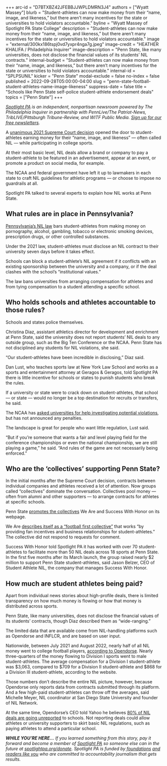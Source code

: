 +++
arc-id = "D7BTXBZ42JFEBBJJWPLDMRN3J4"
authors = ["Wyatt Massey"]
blurb = "Student-athletes can now make money from their “name, image, and likeness,” but there aren’t many incentives for the state or universities to hold violators accountable."
byline = "Wyatt Massey of Spotlight PA State College"
description = "Student-athletes can now make money from their “name, image, and likeness,” but there aren’t many incentives for the state or universities to hold violators accountable."
image = "external/300kx186tspj0vd7yxpr4nga7g.jpeg"
image-credit = "HEATHER KHALIFA / Philadelphia Inquirer"
image-description = "Penn State, like many universities, does not disclose the financial values of its students’ NIL contracts."
internal-budget = "Student-athletes can now make money from their “name, image, and likeness,” but there aren’t many incentives for the state or universities to hold violators accountable."
internal-id = "SPLPSUNIL"
kicker = "Penn State"
modal-exclude = false
no-index = false
published = 2022-09-28T05:00:00-04:00
slug = "penn-state-football-student-athletes-name-image-likeness"
suppress-date = false
title = "Schools like Penn State self-police student-athlete endorsement deals"
topics = ["Penn State"]
+++

<a href="https://www.spotlightpa.org/"><i>Spotlight PA</i></a><i> is an independent, nonpartisan newsroom powered by The Philadelphia Inquirer in partnership with PennLive/The Patriot-News, TribLIVE/Pittsburgh Tribune-Review, and WITF Public Media. </i><a href="https://www.spotlightpa.org/newsletters"><i>Sign up for our free newsletters</i></a><i>.</i>

A <a href="https://www.supremecourt.gov/opinions/20pdf/20-512_gfbh.pdf">unanimous 2021 Supreme Court decision</a> opened the door to student-athletes earning money for their “name, image, and likeness” — often called NIL — while participating in college sports.

At their most basic level, NIL deals allow a brand or company to pay a student-athlete to be featured in an advertisement, appear at an event, or promote a product on social media, for example.

The NCAA and federal government have left it up to lawmakers in each state to craft NIL guidelines for athletic programs — or choose to impose no guardrails at all.

Spotlight PA talked to several experts to explain how NIL works at Penn State.

<script src="https://www.spotlightpa.org/embed.js" async></script><div data-spl-embed-version="1" data-spl-src="https://www.spotlightpa.org/embeds/newsletter/"></div>

## What rules are in place in Pennsylvania?

<a href="https://www.legis.state.pa.us/cfdocs/legis/li/uconsCheck.cfm?yr=2021&sessInd=0&act=26">Pennsylvania’s NIL law</a> bars student-athletes from making money on pornography, alcohol, gambling, tobacco or electronic smoking devices, prescription drugs, or other controlled substances.

Under the 2021 law, student-athletes must disclose an NIL contract to their university seven days before it takes effect.

Schools can block a student-athlete’s NIL agreement if it conflicts with an existing sponsorship between the university and a company, or if the deal clashes with the school’s “institutional values.”

The law bans universities from arranging compensation for athletes and from tying compensation to a student attending a specific school.

## Who holds schools and athletes accountable to those rules?

Schools and states police themselves.

Christina Diaz, assistant athletics director for development and enrichment at Penn State, said the university does not report students’ NIL deals to any outside group, such as the Big Ten Conference or the NCAA. Penn State has not disciplined any students for NIL violations, she said.

“Our student-athletes have been incredible in disclosing,” Diaz said.

Dan Lust, who teaches sports law at New York Law School and works as a sports and entertainment attorney at Geragos &amp; Geragos, told Spotlight PA there is little incentive for schools or states to punish students who break the rules.

If a university or state were to crack down on student-athletes, that school — or state — would no longer be a top destination for recruits or transfers, he said.

The NCAA has <a href="https://www.espn.com/espn/story/_/id/34420323/ncaa-asks-member-schools-help-nil-violation-investigations">asked universities for help investigating potential violations</a>, but has not announced any penalties.

The landscape is great for people who want little regulation, Lust said.

“But if you’re someone that wants a fair and level playing field for the conference championships or even the national championship, we are still playing a game,” he said. “And rules of the game are not necessarily being enforced.”

## Who are the ‘collectives’ supporting Penn State?

In the initial months after the Supreme Court decision, contracts between individual companies and athletes received a lot of attention. Now groups called “collectives” dominate the conversation. Collectives pool money — often from alumni and other supporters — to arrange contracts for athletes at specific schools.

Penn State <a href="https://gopsusports.com/sports/2021/9/28/statement.aspx">promotes the collectives</a> We Are and Success With Honor on its webpage.

We Are <a href="https://nittanycommonwealth.com/">describes itself as a “football first collective”</a> that works “by providing fan incentives and business relationships for student-athletes.” The collective did not respond to requests for comment.

Success With Honor told Spotlight PA it has worked with over 70 student-athletes to facilitate more than 50 NIL deals across 18 sports at Penn State. In the first five months after its March launch, the group raised nearly $2 million to support Penn State student-athletes, said Jason Belzer, CEO of Student Athlete NIL, the company that manages Success With Honor.

<script src="https://www.spotlightpa.org/embed.js" async></script><div data-spl-embed-version="1" data-spl-src="https://www.spotlightpa.org/embeds/donate/"></div>

## How much are student athletes being paid?

Apart from individual news stories about high-profile deals, there is limited transparency on how much money is flowing or how that money is distributed across sports.

Penn State, like many universities, does not disclose the financial values of its students’ contracts, though Diaz described them as “wide-ranging.”

The limited data that are available come from NIL-handling platforms such as Opendorse and INFLCR, and are based on user input.

Nationwide, between July 2021 and August 2022, nearly half of all NIL money went to college football players, <a href="https://biz.opendorse.com/nil-insights/">according to Opendorse</a>. Nearly three-quarters of the money flowing to Division I sports went to male student-athletes. The average compensation for a Division I student-athlete was $3,063, compared to $709 for a Division II student-athlete and $868 for a Division III student-athlete, according to the website.

Those numbers don’t describe the entire NIL picture, however, because Opendorse only reports data from contracts submitted through its platform. And a few high-paid student-athletes can throw off the averages, said Michelle Meyer, NIL coordinator at San Diego State University and founder of NIL Network.

At the same time, Opendorse’s CEO told Yahoo he believes <a href="https://www.yahoo.com/entertainment/nil-era-still-t-reliably-172003992.html?guccounter=1">80% of NIL deals are going unreported</a> to schools. Not reporting deals could allow athletes or university supporters to skirt basic NIL regulations, such as paying athletes to attend a particular school.

<i><b>WHILE YOU’RE HERE...</b></i><i> If you learned something from this story, pay it forward and become a member of </i><a href="https://www.spotlightpa.org/"><i>Spotlight PA</i></a><i> so someone else can in the future at </i><a href="http://spotlightpa.org/donate"><i>spotlightpa.org/donate</i></a><i>. Spotlight PA is funded by</i><a href="https://www.spotlightpa.org/support"><i> foundations</i></a><i> </i><a href="https://www.spotlightpa.org/support"><i>and readers like you</i></a><i> who are committed to accountability journalism that gets results.</i>
